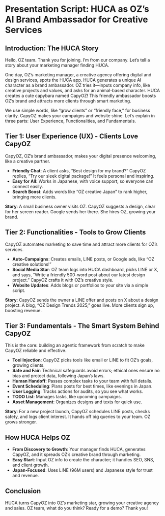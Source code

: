 # Presentation Script: HUCA as OZ’s AI Brand Ambassador for Creative Services

## Introduction: The HUCA Story
Hello, OZ team. Thank you for joining. I’m from our company. Let’s tell a story about your marketing manager finding HUCA.

One day, OZ’s marketing manager, a creative agency offering digital and design services, spots the HUCA app. HUCA generates a unique AI character as a brand ambassador. OZ tries it—inputs company info, like creative projects and values, and asks for an animal-based character. HUCA creates a cute capybara named CapyOZ! This friendly ambassador boosts OZ’s brand and attracts more clients through smart marketing.

We use simple words, like “grow clients” or “friendly face,” for business clarity. CapyOZ makes your campaigns and website shine. Let’s explain in three parts: User Experience, Functionalities, and Fundamentals.

## Tier 1: User Experience (UX) - Clients Love CapyOZ
CapyOZ, OZ’s brand ambassador, makes your digital presence welcoming, like a creative partner.

- **Friendly Chat**: A client asks, “Best design for my brand?” CapyOZ replies, “Try our sleek digital package!” It feels personal and inspiring.
- **Easy for All**: Works in Japanese, with voice support, so everyone can connect easily.
- **Search Boost**: Adds words like “OZ creative Japan” to rank higher, bringing more clients.

**Story**: A small business owner visits OZ. CapyOZ suggests a design, clear for her screen reader. Google sends her there. She hires OZ, growing your brand.

## Tier 2: Functionalities - Tools to Grow Clients
CapyOZ automates marketing to save time and attract more clients for OZ’s services.

- **Auto-Campaigns**: Creates emails, LINE posts, or Google ads, like “OZ creative solutions!”
- **Social Media Star**: OZ team logs into HUCA dashboard, picks LINE or X, and says, “Write a friendly 500-word post about our latest design project.” CapyOZ crafts it with OZ’s creative style.
- **Website Updates**: Adds blogs or portfolios to your site via a simple script.

**Story**: CapyOZ sends the owner a LINE offer and posts on X about a design project. A blog, “OZ Design Trends 2025,” goes live. More clients sign up, boosting revenue.

## Tier 3: Fundamentals - The Smart System Behind CapyOZ
This is the core: building an agentic framework from scratch to make CapyOZ reliable and effective.

- **Tool Injection**: CapyOZ picks tools like email or LINE to fit OZ’s goals, growing clients.
- **Safe and Fair**: Technical safeguards avoid errors; ethical ones ensure no bias and protect data, following Japan’s laws.
- **Human Handoff**: Passes complex tasks to your team with full details.
- **Event Scheduling**: Plans posts for best times, like evenings in Japan.
- **User Logging**: Tracks actions for audits, so you see what works.
- **TODO List**: Manages tasks, like upcoming campaigns.
- **Asset Management**: Organizes designs and texts for quick use.

**Story**: For a new project launch, CapyOZ schedules LINE posts, checks safety, and logs client interest. It hands off big queries to your team. OZ grows stronger.

## How HUCA Helps OZ
- **From Discovery to Growth**: Your manager finds HUCA, generates CapyOZ, and it spreads OZ’s creative brand through marketing.
- **Easy Start**: Input OZ info to create the character; it handles SEO, SNS, and client growth.
- **Japan-Focused**: Uses LINE (96M users) and Japanese style for trust and revenue.

## Conclusion
HUCA turns CapyOZ into OZ’s marketing star, growing your creative agency and sales. OZ team, what do you think? Ready for a demo? Thank you!
